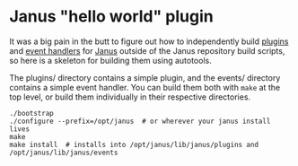 # Janus "hello world" plugin

It was a big pain in the butt to figure out how to independently build [plugins][] and [event handlers][] for [Janus][] outside of the Janus repository build scripts, so here is a skeleton for building them using autotools.

The plugins/ directory contains a simple plugin, and the events/ directory contains a simple event handler. You can build them both with `make` at the top level, or build them individually in their respective directories.

``` shell
./bootstrap
./configure --prefix=/opt/janus  # or wherever your janus install lives
make
make install  # installs into /opt/janus/lib/janus/plugins and /opt/janus/lib/janus/events
```

[Janus]: https://github.com/meetecho/janus-gateway
[plugins]: https://janus.conf.meetecho.com/docs/group__plugins.html
[event handlers]: https://janus.conf.meetecho.com/docs/group__eventhandlerapi.html
